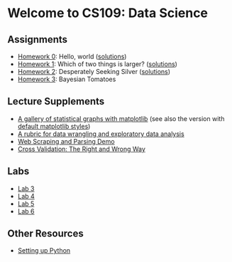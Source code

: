 Welcome to CS109: Data Science
=======

## Assignments

* [Homework 0](http://nbviewer.ipython.org/urls/raw.github.com/cs109/content/master/HW0.ipynb): Hello, world ([solutions](http://nbviewer.ipython.org/urls/raw.github.com/cs109/content/master/HW0_solutions.ipynb))
* [Homework 1](http://nbviewer.ipython.org/urls/raw.github.com/cs109/content/master/HW1.ipynb): Which of two things is larger? ([solutions](http://nbviewer.ipython.org/urls/raw.github.com/cs109/content/master/HW1_solutions.ipynb))
* [Homework 2](http://nbviewer.ipython.org/urls/raw.github.com/cs109/content/master/HW2.ipynb): Desperately Seeking Silver ([solutions](http://nbviewer.ipython.org/urls/raw.github.com/cs109/content/master/HW2_solutions.ipynb))
* [Homework 3](http://nbviewer.ipython.org/urls/raw.github.com/cs109/content/master/HW3.ipynb): Bayesian Tomatoes

## Lecture Supplements

* [A gallery of statistical graphs with matplotlib](http://nbviewer.ipython.org/urls/raw.github.com/cs109/content/master/lec_03_statistical_graphs.ipynb) (see also the version with [default matplotlib styles](http://nbviewer.ipython.org/urls/raw.github.com/cs109/content/master/lec_03_statistical_graphs_mpl_default.ipynb))
* [A rubric for data wrangling and exploratory data analysis](http://nbviewer.ipython.org/urls/raw.github.com/cs109/content/master/lec_04_wrangling.ipynb)
* [Web Scraping and Parsing Demo](http://nbviewer.ipython.org/urls/raw.github.com/cs109/content/master/lec_04_scraping.ipynb)
* [Cross Validation: The Right and Wrong Way](http://nbviewer.ipython.org/urls/raw.github.com/cs109/content/master/lec_10_cross_val.ipynb)

## Labs

* [Lab 3](http://nbviewer.ipython.org/urls/raw.github.com/cs109/content/master/labs/lab3/lab3full.ipynb)
* [Lab 4](http://nbviewer.ipython.org/urls/raw.github.com/cs109/content/master/labs/lab4/Lab4full.ipynb)
* [Lab 5](http://nbviewer.ipython.org/urls/raw.github.com/cs109/content/master/labs/lab5/Lab5.ipynb)
* [Lab 6](http://nbviewer.ipython.org/urls/raw.github.com/cs109/content/master/labs/lab6/BayesLinear.ipynb)

## Other Resources

* [Setting up Python](https://github.com/cs109/content/wiki/Installing-Python)
